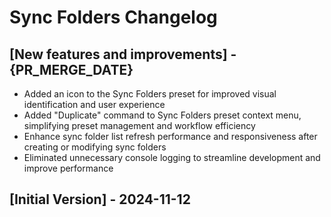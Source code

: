 # Sync Folders Changelog

## [New features and improvements] - {PR_MERGE_DATE}

- Added an icon to the Sync Folders preset for improved visual identification and user experience
- Added "Duplicate" command to Sync Folders preset context menu, simplifying preset management and workflow efficiency
- Enhance sync folder list refresh performance and responsiveness after creating or modifying sync folders
- Eliminated unnecessary console logging to streamline development and improve performance

## [Initial Version] - 2024-11-12